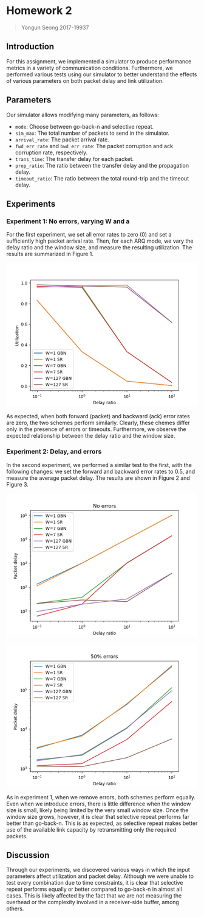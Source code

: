 # Homework 2

> Yongun Seong 2017-19937

## Introduction

For this assignment, we implemented a simulator to produce performance metrics
in a variety of communication conditions. Furthermore, we performed various
tests using our simulator to better understand the effects of various parameters
on both packet delay and link utilization.

## Parameters

Our simulator allows modifying many parameters, as follows:

- `mode`: Choose between go-back-n and selective repeat.
- `sim_max`: The total number of packets to send in the simulator.
- `arrival_rate`: The packet arrival rate.
- `fwd_err_rate` and `bwd_err_rate`: The packet corruption and ack corruption
  rate, respectively.
- `trans_time`: The transfer delay for each packet.
- `prop_ratio`: The ratio between the transfer delay and the propagation delay.
- `timeout_ratio`: The ratio between the total round-trip and the timeout delay.

## Experiments

### Experiment 1: No errors, varying W and a

For the first experiment, we set all error rates to zero (0) and set a
sufficiently high packet arrival rate. Then, for each ARQ mode, we vary the
delay ratio and the window size, and measure the resulting utilization. The
results are summarized in Figure 1.

![Utilization, no errors](./figs/ex1.png)

As expected, when both forward (packet) and backward (ack) error rates are zero,
the two schemes perform similarly. Clearly, these chemes differ only in the
presence of errors or timeouts. Furthermore, we observe the expected
relationship between the delay ratio and the window size.

### Experiment 2: Delay, and errors

In the second experiment, we performed a similar test to the first, with the
following changes: we set the forward and backward error rates to 0.5, and
measure the average packet delay. The results are shown in Figure 2 and Figure
3.

![Delay, no errors](./figs/ex2_1.png)

![Delay, 50% errors](./figs/ex2_2.png)

As in experiment 1, when we remove errors, both schemes perform equally. Even
when we introduce errors, there is little difference when the window size is
small, likely being limited by the very small window size. Once the window size
grows, however, it is clear that selective repeat performs far better than
go-back-n. This is as expected, as selective repeat makes better use of the
available link capacity by retransmitting only the required packets.

## Discussion

Through our experiments, we discovered various ways in which the input
parameters affect utilization and packet delay. Although we were unable to test
every combination due to time constraints, it is clear that selective repeat
performs equally or better compared to go-back-n in almost all cases. This is
likely affected by the fact that we are not measuring the overhead or the
complexity involved in a receiver-side buffer, among others.
